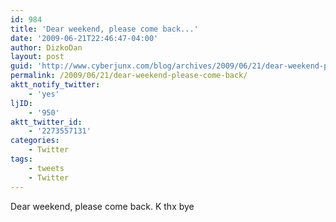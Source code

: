 ```yaml
---
id: 984
title: 'Dear weekend, please come back...'
date: '2009-06-21T22:46:47-04:00'
author: DizkoDan
layout: post
guid: 'http://www.cyberjunx.com/blog/archives/2009/06/21/dear-weekend-please-come-back/'
permalink: /2009/06/21/dear-weekend-please-come-back/
aktt_notify_twitter:
    - 'yes'
ljID:
    - '950'
aktt_twitter_id:
    - '2273557131'
categories:
    - Twitter
tags:
    - tweets
    - Twitter
---
```


Dear weekend, please come back. K thx bye
